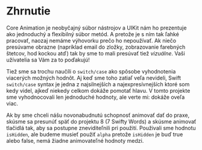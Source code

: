 # Zhrnutie

Core Animation je neobyčajný súbor nástrojov a UIKit nám ho prezentuje ako jednoduchý a flexibilný súbor metód. A pretože je s ním tak ľahké pracovať, naozaj nemáme výhovorku prečo ho nepoužívať. Ak niečo presúvame obrazne (napríklad email do zložky, zobrazovanie farebných štetcov, hod kockou atď) tak by sme to mali presúvať tiež *vizuálne*. Vaši užívatelia sa Vám za to poďakujú!

Tiež sme sa trochu naučíli o `switch/case` ako spôsobe vyhodnotenia viacerých možných hodnôt. Aj keď sme toho zatiaľ veľa nevideli, Swift `switch/case` syntax je jedna z najsilnejších a najexpresívnejších ktoré som kedy videl, ajkeď niekedy celkom dokáže pomotať hlavu. V tomto projekte sme vyhodnocovali len jednoduché hodnoty, ale verte mi: dokáže oveľa viac.

Ak by sme chceli nášu novonabudnutú schopnosť animovať dať do praxe, skúsme sa presunúť späť do projektu 8 (7 Swifty Words) a skúsme animovať tlačidlá tak, aby sa postupne zneviditeľnili pri použití. Použivali sme hodnotu `isHidden`, ale budeme musieť použiť `alpha` pretože `isHidden` je buď true alebo false, nemá žiadne animovateľné hodnoty medzi.
